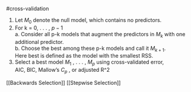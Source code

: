 #cross-validation

1. Let $M_0$ denote the null model, which contains no predictors.  
2. For k = 0, . . . , $p-1$  
	a. Consider all p-k models that augment the predictors in $M_k$ with one additional predictor.  
	b. Choose the best among these p-k models and call it $M_{k+1}$.  
	Here best is defined as the model with the smallest RSS.  
3. Select a best model $M_1$ , . . . , $M_p$ using cross-validated error,  
	AIC, BIC, Mallow’s $C_p$ , or adjusted R^2

[[Backwards Selection]]
[[Stepwise Selection]]
